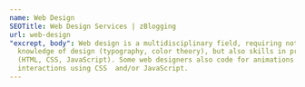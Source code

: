 ```yaml
---
name: Web Design
SEOTitle: Web Design Services | zBlogging
url: web-design
"excrept, body": Web design is a multidisciplinary field, requiring not only
  knowledge of design (typography, color theory), but also skills in programming
  (HTML, CSS, JavaScript). Some web designers also code for animations and
  interactions using CSS  and/or JavaScript.
---
```

